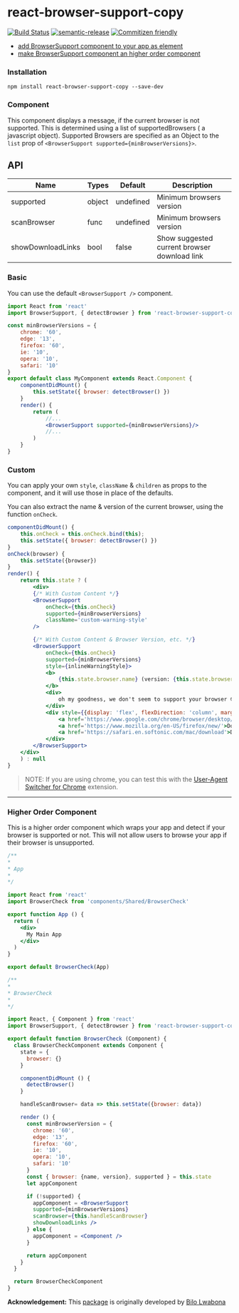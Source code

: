 # react-browser-support-copy

[![Build Status](https://travis-ci.org/noelalfonsomiranda/react-browser-support-copy.svg?branch=master)](https://travis-ci.org/noelalfonsomiranda/react-browser-support-copy)
[![semantic-release](https://img.shields.io/badge/%20%20%F0%9F%93%A6%F0%9F%9A%80-semantic--release-e10079.svg)](https://github.com/semantic-release/semantic-release)
[![Commitizen friendly](https://img.shields.io/badge/commitizen-friendly-brightgreen.svg)](http://commitizen.github.io/cz-cli/)

- [add BrowserSupport component to your app as element](#user-content-component)
- [make BrowserSupport component an higher order component](#user-content-higher-order-component)

### Installation

`npm install react-browser-support-copy --save-dev`

### Component

This component displays a message, if the current browser is not supported.
This is determined using a list of supportedBrowsers ( a javascript object).
Supported Browsers are specified as an Object to the `list` prop of `<BrowserSupport supported={minBrowserVersions}>`.

## API

| Name | Types | Default | Description |
|---|---|---|---|
| supported | object | undefined | Minimum browsers version |
| scanBrowser | func | undefined | Minimum browsers version |
| showDownloadLinks | bool | false | Show suggested current browser download link |

### Basic

You can use the default `<BrowserSupport />` component.

```jsx
import React from 'react'
import BrowserSupport, { detectBrowser } from 'react-browser-support-copy'

const minBrowserVersions = {
    chrome: '60',
    edge: '13',
    firefox: '60',
    ie: '10',
    opera: '10',
    safari: '10'
}
export default class MyComponent extends React.Component {
    componentDidMount() {
        this.setState({ browser: detectBrowser() })
    }
    render() {
        return (
            //...
            <BrowserSupport supported={minBrowserVersions}/>
            //...
        )
    }
}
```

### Custom

You can apply your own `style`, `className` & `children` as props to the component, and it will use those in place of the defaults.

You can also extract the name & version of the current browser, using the function `onCheck`.

```jsx
componentDidMount() {
    this.onCheck = this.onCheck.bind(this);
    this.setState({ browser: detectBrowser() })
}
onCheck(browser) {
    this.setState({browser})
}
render() {
    return this.state ? (
        <div>
        {/* With Custom Content */}
        <BrowserSupport
            onCheck={this.onCheck}
            supported={minBrowserVersions}
            className='custom-warning-style'
        />

        {/* With Custom Content & Browser Version, etc. */}
        <BrowserSupport
            onCheck={this.onCheck}
            supported={minBrowserVersions}
            style={inlineWarningStyle}>
            <b>
                {this.state.browser.name} (version: {this.state.browser.version}) unsupported
            </b> 
            <div>
                oh my goodness, we don't seem to support your browser 😳
            </div>
            <div style={{display: 'flex', flexDirection: 'column', marginTop: '1em'}}>
                <a href='https://www.google.com/chrome/browser/desktop/index.html'>Download Chrome</a>
                <a href='https://www.mozilla.org/en-US/firefox/new/'>Download Firefox</a>
                <a href='https://safari.en.softonic.com/mac/download'>Download Safari</a>
            </div>
        </BrowserSupport>
    </div>
    ) : null
}
```

> NOTE: If you are using chrome, you can test this with the [User-Agent Switcher for Chrome](https://chrome.google.com/webstore/search/user%20agent%20switcher) extension.

---

### Higher Order Component

This is a higher order component which wraps your app and detect if your browser is supported or not.
This will not allow users to browse your app if their browser is unsupported.

```jsx
/**
*
* App
*
*/

import React from 'react'
import BrowserCheck from 'components/Shared/BrowserCheck'

export function App () {
  return (
    <div>
      My Main App
    </div>
  )
}

export default BrowserCheck(App)
```

```jsx
/**
*
* BrowserCheck
*
*/

import React, { Component } from 'react'
import BrowserSupport, { detectBrowser } from 'react-browser-support-copy'

export default function BrowserCheck (Component) {
  class BrowserCheckComponent extends Component {
    state = {
      browser: {}
    }

    componentDidMount () {
      detectBrowser()
    }

    handleScanBrowser= data => this.setState({browser: data})

    render () {
      const minBrowserVersion = {
        chrome: '60',
        edge: '13',
        firefox: '60',
        ie: '10',
        opera: '10',
        safari: '10'
      }
      const { browser: {name, version}, supported } = this.state
      let appComponent

      if (!supported) {
        appComponent = <BrowserSupport
        supported={minBrowserVersions}
        scanBrowser={this.handleScanBrowser}
        showDownloadLinks />
      } else {
        appComponent = <Component />
      }

      return appComponent
    }
  }

  return BrowserCheckComponent
}
```

**Acknowledgement:**
This [package](https://github.com/bilo-io/react-browser-support) is originally developed by [Bilo Lwabona](https://github.com/bilo-io)
